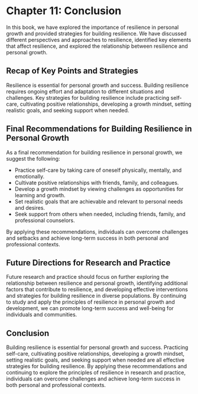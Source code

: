 Chapter 11: Conclusion
======================

In this book, we have explored the importance of resilience in personal growth and provided strategies for building resilience. We have discussed different perspectives and approaches to resilience, identified key elements that affect resilience, and explored the relationship between resilience and personal growth.

Recap of Key Points and Strategies
----------------------------------

Resilience is essential for personal growth and success. Building resilience requires ongoing effort and adaptation to different situations and challenges. Key strategies for building resilience include practicing self-care, cultivating positive relationships, developing a growth mindset, setting realistic goals, and seeking support when needed.

Final Recommendations for Building Resilience in Personal Growth
----------------------------------------------------------------

As a final recommendation for building resilience in personal growth, we suggest the following:

* Practice self-care by taking care of oneself physically, mentally, and emotionally.
* Cultivate positive relationships with friends, family, and colleagues.
* Develop a growth mindset by viewing challenges as opportunities for learning and growth.
* Set realistic goals that are achievable and relevant to personal needs and desires.
* Seek support from others when needed, including friends, family, and professional counselors.

By applying these recommendations, individuals can overcome challenges and setbacks and achieve long-term success in both personal and professional contexts.

Future Directions for Research and Practice
-------------------------------------------

Future research and practice should focus on further exploring the relationship between resilience and personal growth, identifying additional factors that contribute to resilience, and developing effective interventions and strategies for building resilience in diverse populations. By continuing to study and apply the principles of resilience in personal growth and development, we can promote long-term success and well-being for individuals and communities.

Conclusion
----------

Building resilience is essential for personal growth and success. Practicing self-care, cultivating positive relationships, developing a growth mindset, setting realistic goals, and seeking support when needed are all effective strategies for building resilience. By applying these recommendations and continuing to explore the principles of resilience in research and practice, individuals can overcome challenges and achieve long-term success in both personal and professional contexts.

